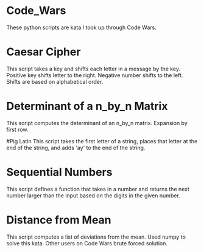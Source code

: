 # Code_Wars
These python scripts are kata I took up
through Code Wars. 

# Caesar Cipher
This script takes a key and shifts each
letter in a message by the key. Positive
key shifts letter to the right. Negative
number shifts to the left. Shifts are 
based on alphabetical order.

# Determinant of a n_by_n Matrix
This script computes the determinant
of an n_by_n matrix. Expansion by 
first row.

#Pig Latin
This script takes the first letter of
a string, places that letter at the 
end of the string, and adds 'ay'
to the end of the string.

# Sequential Numbers
This script defines a function that
takes in a number and returns the 
next number larger than the input
based on the digits in the given 
number.

# Distance from Mean
This script computes a
list of deviations from
the mean. Used numpy to
solve this kata. Other
users on Code Wars
brute forced solution.
